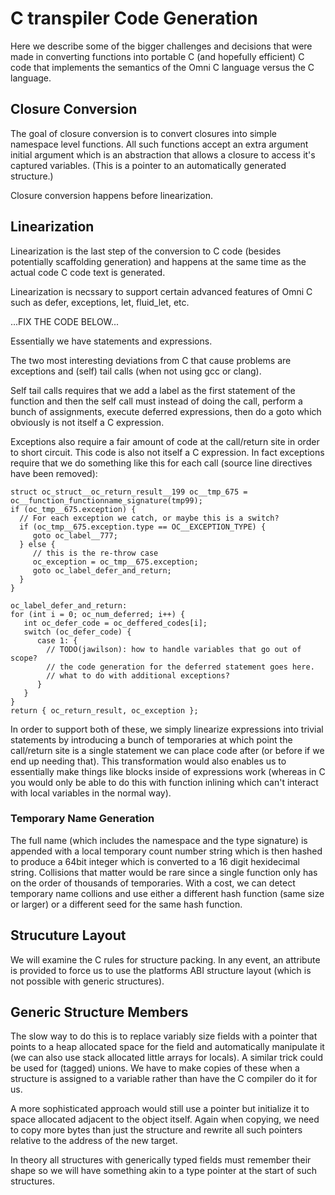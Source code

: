 # C transpiler Code Generation

Here we describe some of the bigger challenges and decisions that were
made in converting functions into portable C (and hopefully efficient)
C code that implements the semantics of the Omni C language versus the
C language.

## Closure Conversion

The goal of closure conversion is to convert closures into simple
namespace level functions. All such functions accept an extra argument
initial argument which is an abstraction that allows a closure to
access it's captured variables. (This is a pointer to an automatically
generated structure.)

Closure conversion happens before linearization.

## Linearization

Linearization is the last step of the conversion to C code (besides
potentially scaffolding generation) and happens at the same time as
the actual code C code text is generated.

Linearization is necssary to support certain advanced features of Omni
C such as defer, exceptions, let, fluid_let, etc.

...FIX THE CODE BELOW...

Essentially we have statements and expressions.

The two most interesting deviations from C that cause problems are
exceptions and (self) tail calls (when not using gcc or clang).

Self tail calls requires that we add a label as the first statement of
the function and then the self call must instead of doing the call,
perform a bunch of assignments, execute deferred expressions, then do
a goto which obviously is not itself a C expression.

Exceptions also require a fair amount of code at the call/return site
in order to short circuit.  This code is also not itself a C
expression. In fact exceptions require that we do something like this
for each call (source line directives have been removed):

```
struct oc_struct__oc_return_result__199 oc__tmp_675 = oc__function_functionname_signature(tmp99);
if (oc_tmp__675.exception) {
  // For each exception we catch, or maybe this is a switch?
  if (oc_tmp__675.exception.type == OC__EXCEPTION_TYPE) {
     goto oc_label__777;
  } else {
     // this is the re-throw case
     oc_exception = oc_tmp__675.exception;
     goto oc_label_defer_and_return;
  }
}

oc_label_defer_and_return:
for (int i = 0; oc_num_deferred; i++) {
   int oc_defer_code = oc_deffered_codes[i];
   switch (oc_defer_code) {
      case 1: {
        // TODO(jawilson): how to handle variables that go out of scope?
        // the code generation for the deferred statement goes here.
        // what to do with additional exceptions?
      }
   }
}
return { oc_return_result, oc_exception };
```

In order to support both of these, we simply linearize expressions
into trivial statements by introducing a bunch of temporaries at which
point the call/return site is a single statement we can place code
after (or before if we end up needing that). This transformation would
also enables us to essentially make things like blocks inside of
expressions work (whereas in C you would only be able to do this with
function inlining which can't interact with local variables in the
normal way).

### Temporary Name Generation

The full name (which includes the namespace and the type signature) is
appended with a local temporary count number string which is then
hashed to produce a 64bit integer which is converted to a 16 digit
hexidecimal string. Collisions that matter would be rare since a
single function only has on the order of thousands of
temporaries. With a cost, we can detect temporary name collions and
use either a different hash function (same size or larger) or a
different seed for the same hash function.

## Strucuture Layout

We will examine the C rules for structure packing. In any event, an
attribute is provided to force us to use the platforms ABI structure
layout (which is not possible with generic structures).

## Generic Structure Members

The slow way to do this is to replace variably size fields with a
pointer that points to a heap allocated space for the field and
automatically manipulate it (we can also use stack allocated little
arrays for locals). A similar trick could be used for (tagged)
unions. We have to make copies of these when a structure is assigned
to a variable rather than have the C compiler do it for us.

A more sophisticated approach would still use a pointer but initialize
it to space allocated adjacent to the object itself. Again when
copying, we need to copy more bytes than just the structure and
rewrite all such pointers relative to the address of the new target.

In theory all structures with generically typed fields must remember
their shape so we will have something akin to a type pointer at the
start of such structures.
